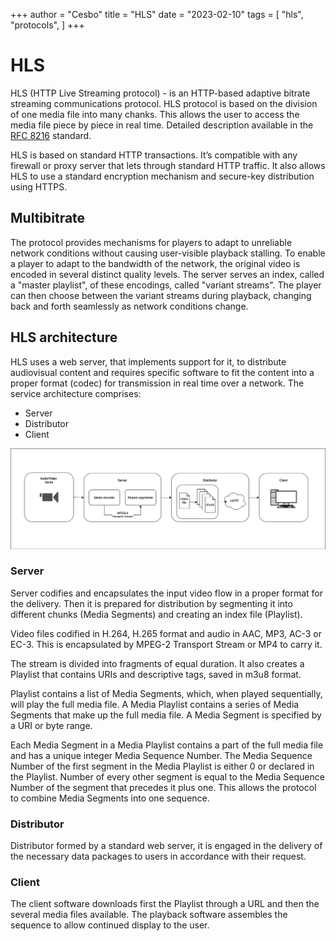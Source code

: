 +++
author = "Cesbo"
title = "HLS"
date = "2023-02-10"
tags = [
    "hls",
    "protocols",
]
+++
# HLS

HLS (HTTP Live Streaming protocol) - is an HTTP-based adaptive bitrate streaming communications protocol. HLS protocol is based on the division of one media file into many chanks. This allows the user to access the media file piece by piece in real time. Detailed description available in the [RFC 8216][RFC] standard.

HLS is based on standard HTTP transactions. It’s compatible with any firewall or proxy server that lets through standard HTTP traffic. It also allows HLS to use a standard encryption mechanism and secure-key distribution using HTTPS.

## Multibitrate

The protocol provides mechanisms for players to adapt to unreliable network conditions without causing user-visible playback stalling. To enable a player to adapt to the bandwidth of the network, the original video is encoded in several distinct quality levels. The server serves an index, called a "master playlist", of these encodings, called "variant streams". The player can then choose between the variant streams during playback, changing back and forth seamlessly as network conditions change.

## HLS architecture

HLS uses a web server, that implements support for it, to distribute audiovisual content and requires specific software to fit the content into a proper format (codec) for transmission in real time over a network. The service architecture comprises:

- Server
- Distributor
- Client

![HLS architecture](img/hls.png)

### Server

Server codifies and encapsulates the input video flow in a proper format for the delivery. Then it is prepared for distribution by segmenting it into different chunks (Media Segments) and creating an index file (Playlist).

Video files codified in H.264, H.265 format and audio in AAC, MP3, AC-3 or EC-3. This is encapsulated by MPEG-2 Transport Stream or MP4 to carry it.

The stream is divided into fragments of equal duration. It also creates a Playlist that contains URIs and descriptive tags, saved in m3u8 format.

Playlist contains a list of Media Segments, which, when played sequentially, will play the full media file. A Media Playlist contains a series of Media Segments that make up the full media file. A Media Segment is specified by a URI or byte range.

Each Media Segment in a Media Playlist contains a part of the full media file and has a unique integer Media Sequence Number. The Media Sequence Number of the first segment in the Media Playlist is either 0 or declared in the Playlist. Number of every other segment is equal to the Media Sequence Number of the segment that precedes it plus one. This allows the protocol to combine Media Segments into one sequence.

### Distributor

Distributor formed by a standard web server, it is engaged in the delivery of the necessary data packages to users in accordance with their request.

### Client

The client software downloads first the Playlist through a URL and then the several media files available. The playback software assembles the sequence to allow continued display to the user.


[//]: Links
[RFC]: https://www.rfc-editor.org/rfc/rfc8216
